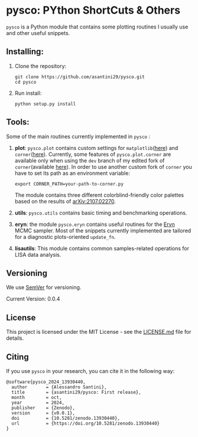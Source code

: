 # pysco: PYthon ShortCuts & Others

`pysco` is a Python module that contains some plotting routines I usually use and other useful snippets.

## Installing:
1. Clone the repository:
   ```
   git clone https://github.com/asantini29/pysco.git   
   cd pysco
   ```
3. Run install:
   ```
   python setup.py install
   ```

## Tools:
Some of the main routines currently implemented in `pysco` :
1. **plot**: `pysco.plot` contains custom settings for `matplotlib`([here](https://matplotlib.org/stable/)) and `corner`([here](https://corner.readthedocs.io/)). Currently, some features of `pysco.plot.corner` are available only when using the `dev` branch of my edited fork of `corner`(available [here](https://github.com/asantini29/corner.py)). In order to use another custom fork of `corner` you have to set its path as an environment variable:
   
   ```
   export CORNER_PATH=your-path-to-corner.py
   ```
   The module contains three different colorblind-friendly color palettes based on the results of [arXiv:2107.02270](https://arxiv.org/abs/2107.02270).
   
3. **utils**: `pysco.utils` contains basic timing and benchmarking operations.

4. **eryn**: the module `pysco.eryn` contains useful routines for the [Eryn](https://github.com/mikekatz04/Eryn) MCMC sampler. Most of the snippets currently implemented are tailored for a diagnostic plots-oriented `update_fn`.

5. **lisautils**: This module contains common samples-related operations for LISA data analysis.

## Versioning

We use [SemVer](http://semver.org/) for versioning. 

Current Version: 0.0.4

## License

This project is licensed under the MIT License - see the [LICENSE.md](LICENSE) file for details.

## Citing

If you use `pysco` in your research, you can cite it in the following way:

```
@software{pysco_2024_13930440,
  author       = {Alessandro Santini},
  title        = {asantini29/pysco: First release},
  month        = oct,
  year         = 2024,
  publisher    = {Zenodo},
  version      = {v0.0.1},
  doi          = {10.5281/zenodo.13930440},
  url          = {https://doi.org/10.5281/zenodo.13930440}
}
```
